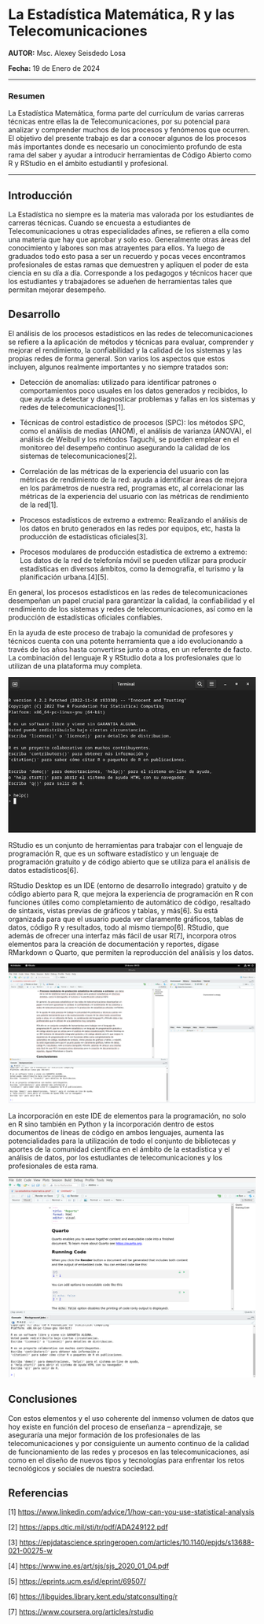 # La Estadística Matemática, R y las Telecomunicaciones
**AUTOR:** Msc. Alexey Seisdedo Losa

**Fecha:** 19 de Enero de 2024

***

### Resumen

La Estadística Matemática, forma parte del currículum de varias carreras técnicas entre ellas la de Telecomunicaciones, por su potencial para analizar y comprender muchos de los procesos y fenómenos que ocurren. El objetivo del presente trabajo es dar a conocer algunos de los procesos más importantes donde es necesario un conocimiento profundo de esta rama del saber y ayudar a introducir herramientas de Código Abierto como R y RStudio en el ámbito estudiantil y profesional.
***

## Introducción

La Estadística no siempre es la materia mas valorada por los estudiantes de carreras técnicas. Cuando se encuesta a estudiantes de Telecomunicaciones u otras especialidades afines, se refieren a ella como una materia que hay que aprobar y solo eso. Generalmente otras áreas del conocimiento y labores son mas atrayentes para ellos. Ya luego de graduados todo esto pasa a ser un recuerdo y pocas veces encontramos profesionales de estas ramas que demuestren y apliquen el poder de esta ciencia en su día a día. Corresponde a los pedagogos y técnicos hacer que los estudiantes y trabajadores se adueñen de herramientas tales que permitan mejorar desempeño.

## Desarrollo

El análisis de los procesos estadísticos en las redes de telecomunicaciones se refiere a la aplicación de métodos y técnicas para evaluar, comprender y mejorar el rendimiento, la confiabilidad y la calidad de los sistemas y las propias redes de forma general. Son varios los aspectos que estos incluyen, algunos realmente importantes y no siempre tratados son:


- Detección de anomalías: utilizado para identificar patrones o comportamientos poco usuales en los datos generados y recibidos, lo que ayuda a detectar y diagnosticar problemas y fallas en los sistemas y redes de telecomunicaciones[1].


- Técnicas de control estadístico de procesos (SPC): los métodos SPC, como el análisis de medias (ANOM), el análisis de varianza (ANOVA), el análisis de Weibull y los métodos Taguchi, se pueden emplear en el monitoreo del desempeño continuo asegurando la calidad de los sistemas de telecomunicaciones[2].


- Correlación de las métricas de la experiencia del usuario con las métricas de rendimiento de la red: ayuda a identificar áreas de mejora en los parámetros de nuestra red, programas etc, al correlacionar las métricas de la experiencia del usuario con las métricas de rendimiento de la red[1].


- Procesos estadísticos de extremo a extremo: Realizando el análisis de los datos en bruto generados en las redes por equipos, etc, hasta la producción de estadísticas oficiales[3].


- Procesos modulares de producción estadística de extremo a extremo: Los datos de la red de telefonía móvil se pueden utilizar para producir estadísticas en diversos ámbitos, como la demografía, el turismo y la planificación urbana.[4][5].


En general, los procesos estadísticos en las redes de telecomunicaciones desempeñan un papel crucial para garantizar la calidad, la confiabilidad y el rendimiento de los sistemas y redes de telecomunicaciones, así como en la producción de estadísticas oficiales confiables.


En la ayuda de este proceso de trabajo la comunidad de profesores y técnicos cuenta con una potente herramienta que a ido evolucionando a través de los años hasta convertirse junto a otras, en un referente de facto. La combinación del lenguaje R y RStudio dota a los profesionales que lo utilizan de una plataforma muy completa.

![R en modo comando](rconsole.png "R en modo comando")

RStudio es un conjunto de herramientas para trabajar con el lenguaje de programación R, que es un software estadístico y un lenguaje de programación gratuito y de código abierto que se utiliza para el análisis de datos estadísticos[6].

 RStudio Desktop es un IDE (entorno de desarrollo integrado) gratuito y de código abierto para R, que mejora la experiencia de programación en R con funciones útiles como completamiento de automático de código, resaltado de sintaxis, vistas previas de gráficos y tablas, y más[6]. Su está organizada para que el usuario pueda ver claramente gráficos, tablas de datos, código R y resultados, todo al mismo tiempo[6]. RStudio, que además de ofrecer una interfaz más fácil de usar R[7], incorpora otros elementos para la creación de documentación y reportes, dígase RMarkdown o Quarto, que permiten la reproducción del análisis y los datos.

![Vista general del IDE RStudio Desktop](rstudioide.png "Vista general del IDE RStudio Desktop")


La incorporación en este IDE de elementos para la programación, no solo en R sino también en Python y la incorporación dentro de estos documentos de líneas de código en ambos lenguajes, aumenta las potencialidades para la utilización de todo el conjunto de bibliotecas y aportes de la comunidad científica en el ámbito de la estadística y el análisis de datos, por los estudiantes de telecomunicaciones y los profesionales de esta rama.

![Creación de un documento con Quarto](rstudioquarto.png "Creación de un documento con Quarto")


## Conclusiones

Con estos elementos y el uso coherente del inmenso volumen de datos que hoy existe en función del proceso de enseñanza – aprendizaje, se aseguraría una mejor formación de los profesionales de las telecomunicaciones y por consiguiente un aumento continuo de la calidad de funcionamiento de las redes y procesos en las telecomunicaciones, así como en el diseño de nuevos tipos y tecnologías para enfrentar los retos tecnológicos y sociales de nuestra sociedad.

## Referencias 

[1] https://www.linkedin.com/advice/1/how-can-you-use-statistical-analysis

[2] https://apps.dtic.mil/sti/tr/pdf/ADA249122.pdf

[3] https://epjdatascience.springeropen.com/articles/10.1140/epjds/s13688-021-00275-w

[4] https://www.ine.es/art/sjs/sjs_2020_01_04.pdf

[5] https://eprints.ucm.es/id/eprint/69507/

[6] https://libguides.library.kent.edu/statconsulting/r

[7] https://www.coursera.org/articles/rstudio
